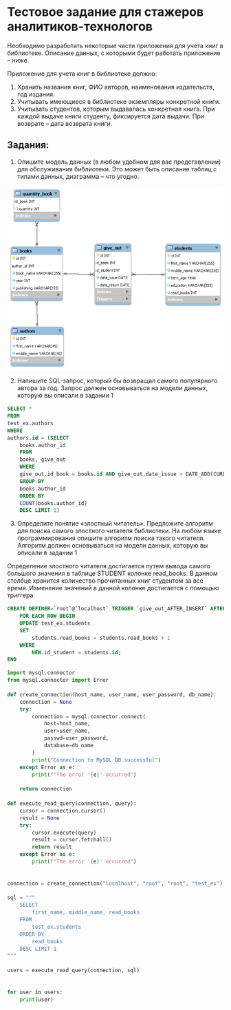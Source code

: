 # Тестовое задание для стажеров аналитиков-технологов


Необходимо разработать некоторые части приложения для учета книг в библиотеке. Описание
данных, с которыми будет работать приложение – ниже.

Приложение для учета книг в библиотеке должно:

1. Хранить названия книг, ФИО авторов, наименования издательств, год издания.
2. Учитывать имеющиеся в библиотеке экземпляры конкретной книги.
3. Учитывать студентов, которым выдавалась конкретная книга. При каждой выдаче
книги студенту, фиксируется дата выдачи. При возврате – дата возврата книги.

## Задания:
1. Опишите модель данных (в любом удобном для вас представлении) для обслуживания
библиотеки. Это может быть описание таблиц с типами данных, диаграмма – что угодно.


![ER-диаграмма БД](123.png)



2. Напишите SQL-запрос, который бы возвращал самого популярного автора за год. Запрос
должен основываться на модели данных, которую вы описали в задании 1


```SQL
SELECT * 
FROM 
test_ex.authors
WHERE
authors.id = (SELECT 
	books.author_id
	FROM 
	books, give_out
	WHERE 
	give_out.id_book = books.id AND give_out.date_issue > DATE_ADD(CURDATE(), INTERVAL -1 YEAR)
	GROUP BY 
	books.author_id	
	ORDER BY
	COUNT(books.author_id) 
	DESC LIMIT 1)

```

3. Определите понятие «злостный читатель». Предложите алгоритм для поиска самого
злостного читателя библиотеки. На любом языке программирования опишите алгоритм
поиска такого читателя. Алгоритм должен основываться на модели данных, которую вы
описали в задании 1

Определение злостного читателя достигается путем вывода самого большого значения в таблице STUDENT колонке read_books. В данном столбце хранится количество прочитанных книг студентом за все время. Изменение значений в данной колонке достигается с помощью триггера

```SQL
CREATE DEFINER=`root`@`localhost` TRIGGER `give_out_AFTER_INSERT` AFTER INSERT ON `give_out` 
	FOR EACH ROW BEGIN
	UPDATE test_ex.students
    SET 
		students.read_books = students.read_books + 1 
    WHERE
		NEW.id_student = students.id;
END
```


```python
import mysql.connector
from mysql.connector import Error

def create_connection(host_name, user_name, user_password, db_name):
    connection = None
    try:
        connection = mysql.connector.connect(
            host=host_name,
            user=user_name,
            passwd=user_password,
            database=db_name
        )
        print("Connection to MySQL DB successful")
    except Error as e:
        print(f"The error '{e}' occurred")

    return connection

def execute_read_query(connection, query):
    cursor = connection.cursor()
    result = None
    try:
        cursor.execute(query)
        result = cursor.fetchall()
        return result
    except Error as e:
        print(f"The error '{e}' occurred")


connection = create_connection("localhost", "root", "root", "test_ex")    

sql = """
    SELECT
        first_name, middle_name, read_books 
    FROM 
        test_ex.students
    ORDER BY
        read_books  
    DESC LIMIT 1  
"""

users = execute_read_query(connection, sql)


for user in users:
    print(user)
```    